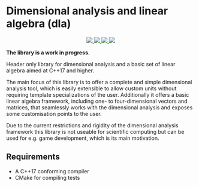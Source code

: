 # Dimensional analysis and linear algebra (dla)

<p align="center">
  <a href="https://isocpp.org/">
      <img src="https://img.shields.io/badge/language-C%2B%2B17-blue.svg">
  </a>
  <a href="https://ci.appveyor.com/project/Malacath-92/dla/branch/master">
      <img src="https://ci.appveyor.com/api/projects/status/jh4oxlm6i85ltqbm/branch/master?svg=true">
  </a>
  <a href="https://travis-ci.org/Malacath-92/dla">
      <img src="https://travis-ci.org/Malacath-92/dla.svg?branch=master">
  </a>
  <a href="https://opensource.org/licenses/MIT" >
      <img src="https://img.shields.io/apm/l/vim-mode.svg">
  </a>
</p>

**The library is a work in progress.**

Header only library for dimensional analysis and a basic set of linear algebra aimed at C++17 and higher.

The main focus of this library is to offer a complete and simple dimensional analysis tool, which is easily extensible to allow custom units without requiring template specializations of the user. Additionally it offers a basic linear algebra framework, including one- to four-dimensional vectors and matrices, that seamlessly works with the dimensional analysis and exposes some customisation points to the user.

Due to the current restrictions and rigidity of the dimensional analysis framework this library is not useable for scientific computing but can be used for e.g. game development, which is its main motivation.

## Requirements

* A C++17 conforming compiler
* CMake for compiling tests 
